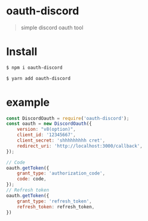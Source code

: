 # oauth-discord
> simple discord oauth tool


# Install  
```sh
$ npm i oauth-discord
```  
```sh
$ yarn add oauth-discord
```


# example
```js
const DiscordOauth = require('oauth-discord');
const oauth = new DiscordOauth({
    version: "v8(option)",
    client_id: '12345667',
    client_secret: 'shhhhhhhhh cret',
    redirect_uri: 'http://localhost:3000/callback',
});

// Code
oauth.getToken({
    grant_type: 'authorization_code',
    code: code,
});
// Refresh token
oauth.getToken({
    grant_type: 'refresh_token',
    refresh_token: refresh_token,
})
```